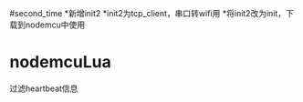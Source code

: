 #second_time
*新增init2
*init2为tcp_client，串口转wifi用
*将init2改为init，下载到nodemcu中使用



# nodemcuLua
过滤heartbeat信息